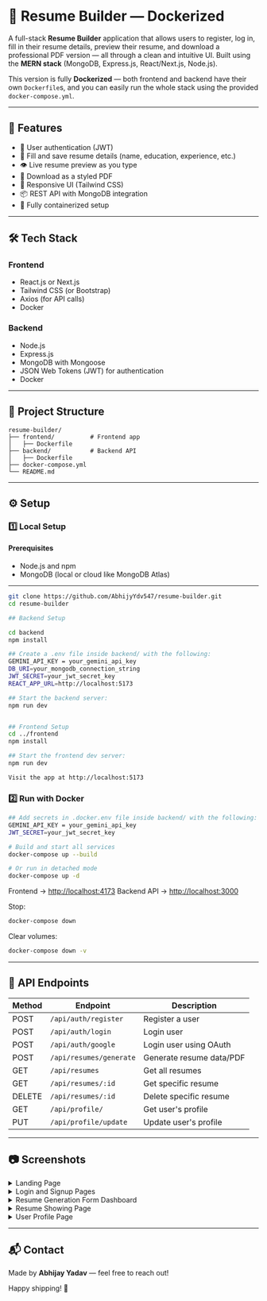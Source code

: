 # 📝 Resume Builder — Dockerized

A full-stack **Resume Builder** application that allows users to register, log in, fill in their resume details, preview their resume, and download a professional PDF version — all through a clean and intuitive UI. Built using the **MERN stack** (MongoDB, Express.js, React/Next.js, Node.js).

This version is fully **Dockerized** — both frontend and backend have their own `Dockerfile`s, and you can easily run the whole stack using the provided `docker-compose.yml`.

---

## 🚀 Features

* 🔐 User authentication (JWT)
* 🧾 Fill and save resume details (name, education, experience, etc.)
* 👁️ Live resume preview as you type
* 📄 Download as a styled PDF
* 🎨 Responsive UI (Tailwind CSS)
* 📦 REST API with MongoDB integration
* 🐳 Fully containerized setup

---

## 🛠️ Tech Stack

### Frontend
- React.js or Next.js
- Tailwind CSS (or Bootstrap)
- Axios (for API calls)
- Docker

### Backend
- Node.js
- Express.js
- MongoDB with Mongoose
- JSON Web Tokens (JWT) for authentication
- Docker

---

## 📁 Project Structure

```
resume-builder/
├── frontend/          # Frontend app
│   ├── Dockerfile
├── backend/           # Backend API
│   ├── Dockerfile
├── docker-compose.yml
└── README.md
```

---

## ⚙️ Setup

### 1️⃣ Local Setup

####  Prerequisites

- Node.js and npm
- MongoDB (local or cloud like MongoDB Atlas)

---

```bash
git clone https://github.com/AbhijyYdv547/resume-builder.git
cd resume-builder

## Backend Setup

cd backend
npm install

## Create a .env file inside backend/ with the following:
GEMINI_API_KEY = your_gemini_api_key
DB_URI=your_mongodb_connection_string
JWT_SECRET=your_jwt_secret_key
REACT_APP_URL=http://localhost:5173

## Start the backend server:
npm run dev


## Frontend Setup
cd ../frontend
npm install

## Start the frontend dev server:
npm run dev

Visit the app at http://localhost:5173

```


### 2️⃣ Run with Docker

```bash
## Add secrets in .docker.env file inside backend/ with the following:
GEMINI_API_KEY = your_gemini_api_key
JWT_SECRET=your_jwt_secret_key

# Build and start all services
docker-compose up --build

# Or run in detached mode
docker-compose up -d
```

Frontend → [http://localhost:4173](http://localhost:4173)
Backend API → [http://localhost:3000](http://localhost:3000)

Stop:

```bash
docker-compose down
```

Clear volumes:

```bash
docker-compose down -v
```

---


## 📌 API Endpoints

| Method | Endpoint                | Description              |
| ------ | ----------------------- | ------------------------ |
| POST   | `/api/auth/register`    | Register a user          |
| POST   | `/api/auth/login`       | Login user               |
| POST   | `/api/auth/google`      | Login user using OAuth   |
| POST   | `/api/resumes/generate` | Generate resume data/PDF |
| GET    | `/api/resumes`          | Get all resumes          |
| GET    | `/api/resumes/:id`      | Get specific resume      |
| DELETE | `/api/resumes/:id`      | Delete specific resume   |
| GET    | `/api/profile/`         | Get user's profile       |
| PUT    | `/api/profile/update`   | Update user's profile    |

---

## 📷 Screenshots

<details>
<summary>Landing Page</summary>
<p align="center">
  <img src="https://github.com/user-attachments/assets/b196a58f-ea42-4a21-ae72-efc9195722e7" width="600"/>

</p>
</details>

<details>
<summary>Login and Signup Pages</summary>
<p align="center">
  <img src="https://github.com/user-attachments/assets/1c417ff5-10d9-40fa-af42-53cc10b5eaa4" width="300"/>
  <img src="https://github.com/user-attachments/assets/8f30ba45-bbb1-42e5-8264-1bf9b01fae50" width="300"/>
</p>
</details>

<details>
<summary>Resume Generation Form Dashboard</summary>
<p align="center">
  <img src="https://github.com/user-attachments/assets/7d27a918-34ca-47c9-a5e1-5422172fd7a6" width="600"/>
</p>
</details>

<details>
<summary>Resume Showing Page</summary>
<p align="center">
  <img src="https://github.com/user-attachments/assets/dfe9f277-f5f3-4f23-9702-1704797a3238" width="600"/>
</p>
</details>

<details>
<summary>User Profile Page</summary>
<p align="center">
  <img src="https://github.com/user-attachments/assets/d0b74dbf-ef90-471d-b9d7-c0fe71195d1a" width="600"/>
</p>
</details>


---

## 📬 Contact

Made by **Abhijay Yadav** — feel free to reach out!

Happy shipping! 🚀

